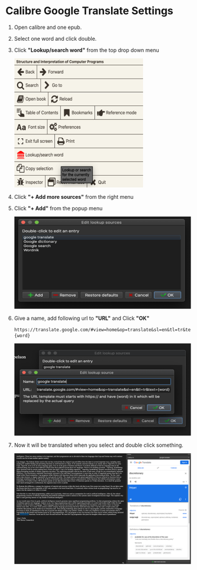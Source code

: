 # Calibre Google Translate Settings

1. Open calibre and one epub.
2. Select one word and click double.
3. Click **"Lookup/search word"** from the top drop down menu

    <img src="3.png" width="350" height="350">

4. Click **"+ Add more sources"** from the right menu
5. Click **"+ Add"** from the popup menu

    <img src="5.png" width="500" height="250">

6. Give a name, add following url to **"URL"** and Click **"OK"**

    ```https
    https://translate.google.com/#view=home&op=translate&sl=en&tl=tr&text={word}
    ```

    <img src="6.png" width="500" height="250">

7. Now it will be translated when you select and double click something.

    ![Translated](7.png)